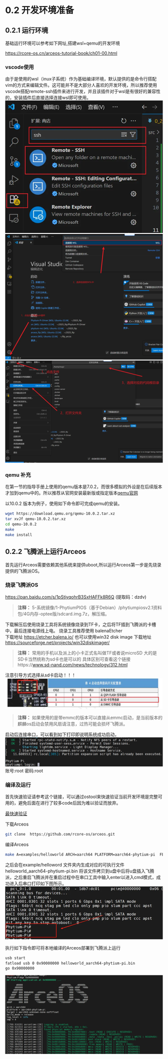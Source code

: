 # 0.2 开发环境准备

## 0.2.1 运行环境

基础运行环境可以参考如下网址,搭建wsl+qemu的开发环境

<https://rcore-os.cn/arceos-tutorial-book/ch01-00.html>

### vscode使用
由于是使用的wsl（inux子系统）作为基础编译环境，默认提供的是命令行搭配vim的方式来编辑文件。这可能并不是大部分人喜欢的开发环境，所以推荐使用vscode搭配remote-ssh插件来进行开发，并且该插件对于wsl是有很好的兼容性的，安装插件后直接选择连接wsl即可使用。
![安装remote-ssh插件](../resource/img/0_2_1_1_install_remote_ssh.png)
![连接到wsl](../resource/img/0_2_1_2_connect_wsl.png)
![打开远程文件夹](../resource/img/0_2_1_3_open_remote_folder.png)

### qemu 补充
在第一节的指导手册上使用的qemu版本是7.0.2，而很多模拟的外设是在后续版本才加到qemu中的。所以推荐从官网安装最新版或指定版本[qemu官网](https://www.qemu.org/download)

以10.0.2 版本为例子，使用如下命令即可完成qemu的安装。

```bash
wget https://download.qemu.org/qemu-10.0.2.tar.xz
tar xvJf qemu-10.0.2.tar.xz
cd qemu-10.0.2
make
make install
```

## 0.2.2 飞腾派上运行Arceos
首先运行Arceos需要依赖其他系统来提供uboot,所以运行Arceos第一步是先烧录提供的飞腾派OS。

### 烧录飞腾派OS
<https://pan.baidu.com/s/1pStiyqohrB3SxHAFFk8R6Q>  (提取码：dzdv)
> **注释：** 5-系统镜像/1-PhytiumPIOS（基于Debian）/phytiumpiosv2.1资料包/4G内存-optee版/sdcard.img.7z，解压缩。

下载解压后使用烧录工具将系统镜像烧录到TF卡，之后将TF插到飞腾派的卡槽中，最后连接电源线上电。
烧录工具推荐使用 balenaEtcher  
下载地址 https://etcher.balena.io/
也可以使用win32 disk image 
下载地址 https://sourceforge.net/projects/win32diskimager/

> **注释：** 常用的手机以及派上的小卡正式名叫做TF或者说microSD 大的是SD卡当然统称为sd卡也是可以的  具体区别可查看这个链接https://www.sd-nand.com/news/technology/312.html

注意引导方式选择从sd卡启动！！！
![启动模式](../resource/img/0_2_2_1_start_mode_table.png)

> **注释：**  如果使用的是带emmc的版本可以直接从emmc启动，是当前版本的麒麟os启动会禁用风扇请注意，过热可能会损坏飞腾派。

启动后连接串口，可以看到如下打印即说明系统成功启动，
![phyiumpi](../resource/img/0_2_2_4_start_phyiumpios.png)
账号:root
密码:root

### 编译及运行
首先快速验证请参考这个链接，可以通过ostool来快速验证当前开发环境是完整可用的，避免后面在进行了较多code后因为难以验证而放弃。

[最快速验证](https://github.com/qclic/phytium-mci/blob/main/docs/%E9%A3%9E%E8%85%BE%E6%B4%BESDMMC%E5%BC%80%E5%8F%91.md#%E6%9C%80%E7%AE%80%E4%BB%A3%E7%A0%81%E6%B5%8B%E8%AF%95%E6%96%B9%E5%BC%8F
)

下载Arceos

```bash
git clone  https://github.com/rcore-os/arceos.git
```

编译Arceos

```bash
make A=examples/helloworld ARCH=aarch64 PLATFORM=aarch64-phytium-pi  FEARURES="irq" SMP=4 LOG=info
```

之后会在example/helloword 文件夹内生成对应的可执行文件helloworld_aarch64-phytium-pi.bin
将该文件拷贝到u盘中后将u盘插入飞腾派，之后重启飞腾派并在重启过程中在串口工具中输入enter以进入cmd模式，成功进入后串口打印如下图所示。
![命令行模式](../resource/img/0_2_2_2_enter_cmd_mode.png)

执行如下指令即可将本地编译的Arceos部署到飞腾派上运行

```bash
usb start
fatload usb 0 0x90000000 helloworld_aarch64-phytium-pi.bin
go 0x90000000
```

![运行Arceos](../resource/img/0_2_2_3_start_Arceos.png)
